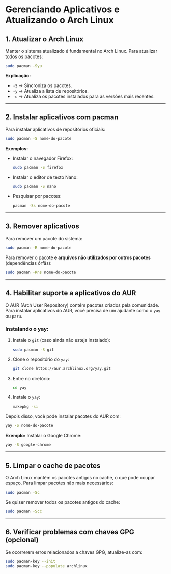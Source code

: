 # Gerenciando Aplicativos e Atualizando o Arch Linux

## 1. Atualizar o Arch Linux

Manter o sistema atualizado é fundamental no Arch Linux. Para atualizar todos os pacotes:

```bash
sudo pacman -Syu
```

**Explicação:**

- `-S` → Sincroniza os pacotes.
- `-y` → Atualiza a lista de repositórios.
- `-u` → Atualiza os pacotes instalados para as versões mais recentes.

---

## 2. Instalar aplicativos com pacman

Para instalar aplicativos de repositórios oficiais:

```bash
sudo pacman -S nome-do-pacote
```

**Exemplos:**

- Instalar o navegador Firefox:

  ```bash
  sudo pacman -S firefox
  ```

- Instalar o editor de texto Nano:

  ```bash
  sudo pacman -S nano
  ```

- Pesquisar por pacotes:
  ```bash
  pacman -Ss nome-do-pacote
  ```

---

## 3. Remover aplicativos

Para remover um pacote do sistema:

```bash
sudo pacman -R nome-do-pacote
```

Para remover o pacote **e arquivos não utilizados por outros pacotes** (dependências órfãs):

```bash
sudo pacman -Rns nome-do-pacote
```

---

## 4. Habilitar suporte a aplicativos do AUR

O AUR (Arch User Repository) contém pacotes criados pela comunidade. Para instalar aplicativos do AUR, você precisa de um ajudante como o `yay` ou `paru`.

### Instalando o yay:

1. Instale o `git` (caso ainda não esteja instalado):

   ```bash
   sudo pacman -S git
   ```

2. Clone o repositório do `yay`:

   ```bash
   git clone https://aur.archlinux.org/yay.git
   ```

3. Entre no diretório:

   ```bash
   cd yay
   ```

4. Instale o `yay`:
   ```bash
   makepkg -si
   ```

Depois disso, você pode instalar pacotes do AUR com:

```bash
yay -S nome-do-pacote
```

**Exemplo:** Instalar o Google Chrome:

```bash
yay -S google-chrome
```

---

## 5. Limpar o cache de pacotes

O Arch Linux mantém os pacotes antigos no cache, o que pode ocupar espaço. Para limpar pacotes não mais necessários:

```bash
sudo pacman -Sc
```

Se quiser remover todos os pacotes antigos do cache:

```bash
sudo pacman -Scc
```

---

## 6. Verificar problemas com chaves GPG (opcional)

Se ocorrerem erros relacionados a chaves GPG, atualize-as com:

```bash
sudo pacman-key --init
sudo pacman-key --populate archlinux
```
